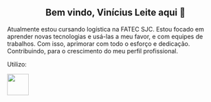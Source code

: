 <span align="center"> 

##  Bem vindo, Vinícius Leite aqui 👋 
</span>
Atualmente estou cursando logística na FATEC SJC.
Estou focado em aprender novas tecnologias e usá-las a meu favor, e com equipes de trabalhos. Com isso, aprimorar com todo o esforço e dedicação. Contribuindo, para o crescimento do meu perfil profissional.

Utilizo:

<div aling="center">
<img src="https://github.com/user-attachments/assets/036cc35a-2aaa-4d2b-9c69-5c20c22294c6" width="50px" heigh="50px"/>
<div/>
<!--
**vinileitelog/vinileitelog** is a ✨ _special_ ✨ repository because its `README.md` (this file) appears on your GitHub profile.

